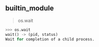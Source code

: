 ## builtin_module
> os.wait  

```python
>>> os.wait
wait() -> (pid, status)
Wait for completion of a child process.
```
